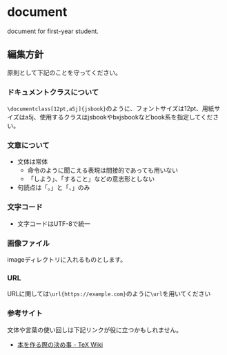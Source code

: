 # document
document for first-year student.

## 編集方針

原則として下記のことを守ってください。

### ドキュメントクラスについて

`\documentclass[12pt,a5j]{jsbook}`のように、フォントサイズは12pt、用紙サイズはa5j、使用するクラスはjsbookやbxjsbookなどbook系を指定してください。

### 文章について

* 文体は常体
  * 命令のように聞こえる表現は間接的であっても用いない
  * 「しよう」、「すること」などの意志形としない
* 句読点は「。」と「、」のみ

### 文字コード

* 文字コードはUTF-8で統一

### 画像ファイル

imageディレクトリに入れるものとします。

### URL

URLに関しては`\url{https://example.com}`のように`\url`を用いてください

### 参考サイト

文体や言葉の使い回しは下記リンクが役に立つかもしれません。

* [本を作る際の決め事 - TeX Wiki](https://texwiki.texjp.org/?%E6%9C%AC%E3%82%92%E4%BD%9C%E3%82%8B%E9%9A%9B%E3%81%AE%E6%B1%BA%E3%82%81%E4%BA%8B)
